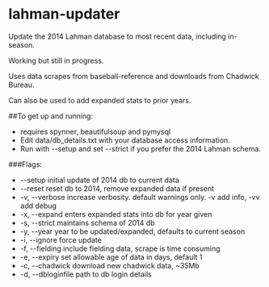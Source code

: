 # lahman-updater
Update the 2014 Lahman database to most recent data, including in-season.

Working but still in progress.

Uses data scrapes from baseball-reference and downloads
from Chadwick Bureau.

Can also be used to add expanded stats to prior years.

##To get up and running:
* requires spynner, beautifulsoup and pymysql
* Edit data/db_details.txt with your database access information.
* Run with --setup and set --strict if you prefer the 2014 Lahman schema.

###Flags:

* --setup             initial update of 2014 db to current data
* --reset             reset db to 2014, remove expanded data if present
* -v, --verbose       increase verbosity. default warnings only. -v add info, -vv add debug
* -x, --expand        enters expanded stats into db for year given
* -s, --strict        maintains schema of 2014 db
* -y, --year          year to be updated/expanded, defaults to current season
* -i, --ignore        force update
* -f, --fielding      include fielding data, scrape is time consuming
* -e, --expiry        set allowable age of data in days, default 1
* -c, --chadwick      download new chadwick data, ~35Mb
* -d, --dbloginfile   path to db login details
